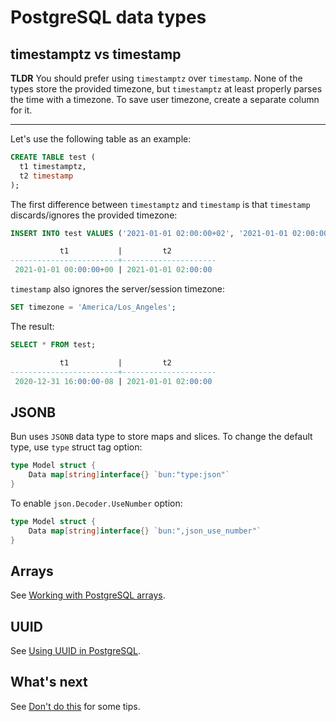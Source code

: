 # PostgreSQL data types

## timestamptz vs timestamp

**TLDR** You should prefer using `timestamptz` over `timestamp`. None of the types store the
provided timezone, but `timestamptz` at least properly parses the time with a timezone. To save user
timezone, create a separate column for it.

---

Let's use the following table as an example:

```sql
CREATE TABLE test (
  t1 timestamptz,
  t2 timestamp
);
```

The first difference between `timestamptz` and `timestamp` is that `timestamp` discards/ignores the
provided timezone:

```sql
INSERT INTO test VALUES ('2021-01-01 02:00:00+02', '2021-01-01 02:00:00+02') RETURNING *;

           t1           |         t2
------------------------+---------------------
 2021-01-01 00:00:00+00 | 2021-01-01 02:00:00
```

`timestamp` also ignores the server/session timezone:

```sql
SET timezone = 'America/Los_Angeles';
```

The result:

```sql
SELECT * FROM test;

           t1           |         t2
------------------------+---------------------
 2020-12-31 16:00:00-08 | 2021-01-01 02:00:00
```

## JSONB

Bun uses `JSONB` data type to store maps and slices. To change the default type, use `type` struct
tag option:

```go
type Model struct {
	Data map[string]interface{} `bun:"type:json"`
}
```

To enable `json.Decoder.UseNumber` option:

```go
type Model struct {
	Data map[string]interface{} `bun:",json_use_number"`
}
```

## Arrays

See [Working with PostgreSQL arrays](arrays.md).

## UUID

See [Using UUID in PostgreSQL](uuid.md).

## What's next

See [Don't do this](https://wiki.postgresql.org/wiki/Don%27t_Do_This) for some tips.
